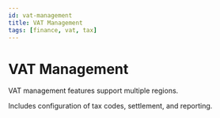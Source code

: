 ```yaml
---
id: vat-management
title: VAT Management
tags: [finance, vat, tax]
---
```


# VAT Management

VAT management features support multiple regions.  

Includes configuration of tax codes, settlement, and reporting.
